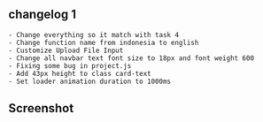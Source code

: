 ## changelog 1
    - Change everything so it match with task 4
    - Change function name from indonesia to english
    - Customize Upload File Input
    - Change all navbar text font size to 18px and font weight 600
    - Fixing some bug in project.js
    - Add 43px height to class card-text 
    - Set loader animation duration to 1000ms
## Screenshot
